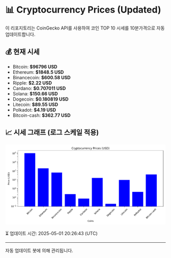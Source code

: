 
# 📊 Cryptocurrency Prices (Updated)

이 리포지토리는 CoinGecko API를 사용하여 코인 TOP 10 시세를 10분가격으로 자동 업데이트합니다.

## 💰 현재 시세
- Bitcoin: **$96796 USD**
- Ethereum: **$1848.5 USD**
- Binancecoin: **$600.58 USD**
- Ripple: **$2.22 USD**
- Cardano: **$0.707011 USD**
- Solana: **$150.66 USD**
- Dogecoin: **$0.180819 USD**
- Litecoin: **$89.55 USD**
- Polkadot: **$4.19 USD**
- Bitcoin-cash: **$362.77 USD**

## 📈 시세 그래프 (로그 스케일 적용)
![Crypto Prices](crypto_prices.png)

⏳ 업데이트 시간: 2025-05-01 20:26:43 (UTC)

---
자동 업데이트 봇에 의해 관리됩니다.
